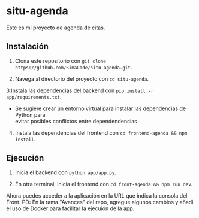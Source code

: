# situ-agenda
Este es mi proyecto de agenda de citas.

## Instalación

1. Clona este repositorio con `git clone https://github.com/SimaCode/situ-agenda.git`.

2. Navega al directorio del proyecto con `cd situ-agenda`.

3.Instala las dependencias del backend con `pip install -r app/requirements.txt`.
- Se sugiere crear un entorno virtual para instalar las dependencias de Python para   
  evitar posibles conflictos entre dependendencias

4. Instala las dependencias del frontend con `cd frontend-agenda && npm install`.

## Ejecución

1. Inicia el backend con `python app/app.py`.

2. En otra terminal, inicia el frontend con `cd front-agenda && npm run dev`.

Ahora puedes acceder a la aplicación en la URL que indica la consola del Front.
PD: En la rama "Avances" del repo, agregue algunos cambios y añadi el uso de Docker para facilitar la ejecuión de la app.
